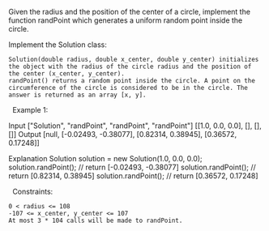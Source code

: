 Given the radius and the position of the center of a circle, implement the function randPoint which generates a uniform random point inside the circle.

Implement the Solution class:


	Solution(double radius, double x_center, double y_center) initializes the object with the radius of the circle radius and the position of the center (x_center, y_center).
	randPoint() returns a random point inside the circle. A point on the circumference of the circle is considered to be in the circle. The answer is returned as an array [x, y].


 
Example 1:

Input
["Solution", "randPoint", "randPoint", "randPoint"]
[[1.0, 0.0, 0.0], [], [], []]
Output
[null, [-0.02493, -0.38077], [0.82314, 0.38945], [0.36572, 0.17248]]

Explanation
Solution solution = new Solution(1.0, 0.0, 0.0);
solution.randPoint(); // return [-0.02493, -0.38077]
solution.randPoint(); // return [0.82314, 0.38945]
solution.randPoint(); // return [0.36572, 0.17248]


 
Constraints:


	0 < radius <= 108
	-107 <= x_center, y_center <= 107
	At most 3 * 104 calls will be made to randPoint.

